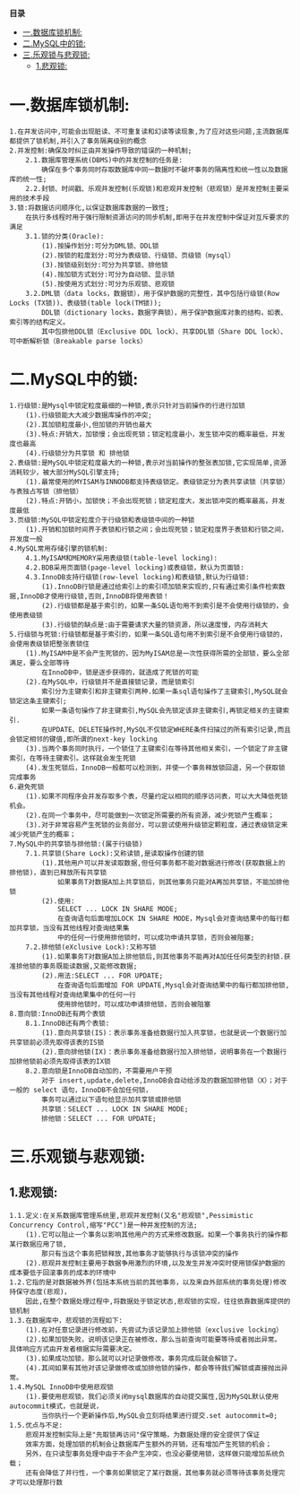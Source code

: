 <!-- START doctoc generated TOC please keep comment here to allow auto update -->
<!-- DON'T EDIT THIS SECTION, INSTEAD RE-RUN doctoc TO UPDATE -->
**目录**

- [一.数据库锁机制:](#%E4%B8%80%E6%95%B0%E6%8D%AE%E5%BA%93%E9%94%81%E6%9C%BA%E5%88%B6)
- [二.MySQL中的锁:](#%E4%BA%8Cmysql%E4%B8%AD%E7%9A%84%E9%94%81)
- [三.乐观锁与悲观锁:](#%E4%B8%89%E4%B9%90%E8%A7%82%E9%94%81%E4%B8%8E%E6%82%B2%E8%A7%82%E9%94%81)
  - [1.悲观锁:](#1%E6%82%B2%E8%A7%82%E9%94%81)

<!-- END doctoc generated TOC please keep comment here to allow auto update -->

# 一.数据库锁机制:
    1.在并发访问中,可能会出现脏读、不可重复读和幻读等读现象,为了应对这些问题,主流数据库都提供了锁机制,并引入了事务隔离级别的概念
    2.并发控制:确保及时纠正由并发操作导致的错误的一种机制;
    	2.1.数据库管理系统(DBMS)中的并发控制的任务是:
    		确保在多个事务同时存取数据库中同一数据时不破坏事务的隔离性和统一性以及数据库的统一性;
    	2.2.封锁、时间戳、乐观并发控制(乐观锁)和悲观并发控制（悲观锁）是并发控制主要采用的技术手段
    3.锁:将数据访问顺序化,以保证数据库数据的一致性;
    	在执行多线程时用于强行限制资源访问的同步机制,即用于在并发控制中保证对互斥要求的满足
    	3.1.锁的分类(Oracle):
    		(1).按操作划分:可分为DML锁、DDL锁
    		(2).按锁的粒度划分:可分为表级锁、行级锁、页级锁（mysql）
    		(3).按锁级别划分:可分为共享锁、排他锁
    		(4).按加锁方式划分:可分为自动锁、显示锁
    		(5).按使用方式划分:可分为乐观锁、悲观锁
    	3.2.DML锁（data locks，数据锁），用于保护数据的完整性，其中包括行级锁(Row Locks (TX锁))、表级锁(table lock(TM锁));
    		DDL锁（dictionary locks，数据字典锁），用于保护数据库对象的结构，如表、索引等的结构定义。
    		其中包排他DDL锁（Exclusive DDL lock）、共享DDL锁（Share DDL lock）、可中断解析锁（Breakable parse locks）
# 二.MySQL中的锁:
    1.行级锁:是Mysql中锁定粒度最细的一种锁,表示只针对当前操作的行进行加锁
    	(1).行级锁能大大减少数据库操作的冲突;
    	(2).其加锁粒度最小,但加锁的开销也最大
    	(3).特点:开销大，加锁慢；会出现死锁；锁定粒度最小，发生锁冲突的概率最低，并发度也最高
    	(4).行级锁分为共享锁 和 排他锁
    2.表级锁:是MySQL中锁定粒度最大的一种锁,表示对当前操作的整张表加锁,它实现简单,资源消耗较少，被大部分MySQL引擎支持;
    	(1).最常使用的MYISAM与INNODB都支持表级锁定。表级锁定分为表共享读锁（共享锁）与表独占写锁（排他锁）
    	(2).特点:开销小，加锁快；不会出现死锁；锁定粒度大，发出锁冲突的概率最高，并发度最低
    3.页级锁:MySQL中锁定粒度介于行级锁和表级锁中间的一种锁
    	(1).开销和加锁时间界于表锁和行锁之间；会出现死锁；锁定粒度界于表锁和行锁之间，并发度一般	
    4.MySQL常用存储引擎的锁机制:
    	4.1.MyISAM和MEMORY采用表级锁(table-level locking):
    	4.2.BDB采用页面锁(page-level locking)或表级锁，默认为页面锁:
    	4.3.InnoDB支持行级锁(row-level locking)和表级锁,默认为行级锁:
    		(1).InnoDB行锁是通过给索引上的索引项加锁来实现的,只有通过索引条件检索数据,InnoDB才使用行级锁,否则,InnoDB将使用表锁！
    		(2).行级锁都是基于索引的，如果一条SQL语句用不到索引是不会使用行级锁的，会使用表级锁
    		(3).行级锁的缺点是:由于需要请求大量的锁资源，所以速度慢，内存消耗大
    5.行级锁与死锁:行级锁都是基于索引的，如果一条SQL语句用不到索引是不会使用行级锁的，会使用表级锁把整张表锁住
    	(1).MyISAM中是不会产生死锁的，因为MyISAM总是一次性获得所需的全部锁，要么全部满足，要么全部等待
    		在InnoDB中，锁是逐步获得的，就造成了死锁的可能
    	(2).在MySQL中，行级锁并不是直接锁记录，而是锁索引
    		索引分为主键索引和非主键索引两种.如果一条sql语句操作了主键索引,MySQL就会锁定这条主键索引;
    		如果一条语句操作了非主键索引,MySQL会先锁定该非主键索引,再锁定相关的主键索引.
    		在UPDATE、DELETE操作时,MySQL不仅锁定WHERE条件扫描过的所有索引记录,而且会锁定相邻的键值,即所谓的next-key locking
    	(3).当两个事务同时执行，一个锁住了主键索引在等待其他相关索引，一个锁定了非主键索引，在等待主键索引。这样就会发生死锁
    	(4).发生死锁后，InnoDB一般都可以检测到，并使一个事务释放锁回退，另一个获取锁完成事务
    6.避免死锁
    	(1).如果不同程序会并发存取多个表，尽量约定以相同的顺序访问表，可以大大降低死锁机会。
    	(2).在同一个事务中，尽可能做到一次锁定所需要的所有资源，减少死锁产生概率；
    	(3).对于非常容易产生死锁的业务部分，可以尝试使用升级锁定颗粒度，通过表级锁定来减少死锁产生的概率；
    7.MySQL中的共享锁与排他锁:(属于行级锁)
    	7.1.共享锁(Share Lock):又称读锁,是读取操作创建的锁
    		(1).其他用户可以并发读取数据,但任何事务都不能对数据进行修改(获取数据上的排他锁)，直到已释放所有共享锁
    			如果事务T对数据A加上共享锁后，则其他事务只能对A再加共享锁，不能加排他锁
    		(2).使用:
    			SELECT ... LOCK IN SHARE MODE;
    			在查询语句后面增加LOCK IN SHARE MODE，Mysql会对查询结果中的每行都加共享锁，当没有其他线程对查询结果集
    			中的任何一行使用排他锁时，可以成功申请共享锁，否则会被阻塞;
    	7.2.排他锁(eXclusive Lock):又称写锁
    		(1).如果事务T对数据A加上排他锁后,则其他事务不能再对A加任任何类型的封锁.获准排他锁的事务既能读数据,又能修改数据;
    		(2).用法:SELECT ... FOR UPDATE;
    			在查询语句后面增加 FOR UPDATE,Mysql会对查询结果中的每行都加排他锁,当没有其他线程对查询结果集中的任何一行
    			使用排他锁时，可以成功申请排他锁，否则会被阻塞
    8.意向锁:InnoDB还有两个表锁
    	8.1.InnoDB还有两个表锁:
    		(1).意向共享锁(IS)：表示事务准备给数据行加入共享锁，也就是说一个数据行加共享锁前必须先取得该表的IS锁
    		(2).意向排他锁(IX)：表示事务准备给数据行加入排他锁，说明事务在一个数据行加排他锁前必须先取得该表的IX锁
    	8.2.意向锁是InnoDB自动加的，不需要用户干预
    		对于 insert,update,delete,InnoDB会自动给涉及的数据加排他锁（X）；对于一般的 select 语句，InnoDB不会加任何锁，
    		事务可以通过以下语句给显示加共享锁或排他锁
    		共享锁：SELECT ... LOCK IN SHARE MODE;
    		排他锁：SELECT ... FOR UPDATE;
# 三.乐观锁与悲观锁:
## 1.悲观锁:
	1.1.定义:在关系数据库管理系统里,悲观并发控制(又名"悲观锁",Pessimistic Concurrency Control,缩写"PCC")是一种并发控制的方法;
		(1).它可以阻止一个事务以影响其他用户的方式来修改数据。如果一个事务执行的操作都某行数据应用了锁,
			那只有当这个事务把锁释放,其他事务才能够执行与该锁冲突的操作
		(2).悲观并发控制主要用于数据争用激烈的环境,以及发生并发冲突时使用锁保护数据的成本要低于回滚事务的成本的环境中
	1.2.它指的是对数据被外界(包括本系统当前的其他事务，以及来自外部系统的事务处理)修改持保守态度(悲观)，
		因此,在整个数据处理过程中,将数据处于锁定状态,悲观锁的实现，往往依靠数据库提供的锁机制 
	1.3.在数据库中，悲观锁的流程如下:
		(1).在对任意记录进行修改前，先尝试为该记录加上排他锁（exclusive locking）
		(2).如果加锁失败，说明该记录正在被修改，那么当前查询可能要等待或者抛出异常。 具体响应方式由开发者根据实际需要决定。
		(3).如果成功加锁，那么就可以对记录做修改，事务完成后就会解锁了。
		(4).其间如果有其他对该记录做修改或加排他锁的操作，都会等待我们解锁或直接抛出异常。
	1.4.MySQL InnoDB中使用悲观锁
		(1).要使用悲观锁，我们必须关闭mysql数据库的自动提交属性,因为MySQL默认使用autocommit模式，也就是说，
			当你执行一个更新操作后,MySQL会立刻将结果进行提交.set autocommit=0;
	1.5.优点与不足:
		悲观并发控制实际上是"先取锁再访问"保守策略，为数据处理的安全提供了保证
		效率方面，处理加锁的机制会让数据库产生额外的开销，还有增加产生死锁的机会；
		另外，在只读型事务处理中由于不会产生冲突，也没必要使用锁，这样做只能增加系统负载；
		还有会降低了并行性，一个事务如果锁定了某行数据，其他事务就必须等待该事务处理完才可以处理那行数







































































